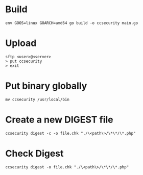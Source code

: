 # Build    
```
env GOOS=linux GOARCH=amd64 go build -o ccsecurity main.go  
```  

# Upload
```
sftp <user>@<server>  
> put ccsecurity  
> exit  
```

# Put binary globally  
```
mv ccsecurity /usr/local/bin
```

# Create a new DIGEST file
```
ccsecurity digest -c -o file.chk "./\<path\>/\*\*/\*.php"
```

# Check Digest
```
ccsecurity digest -o file.chk "./\<path\>/\*\*/\*.php"
```
